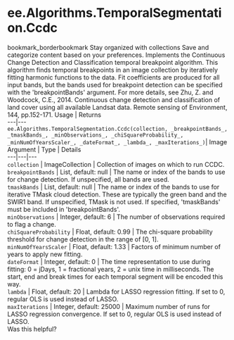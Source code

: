  
#  ee.Algorithms.TemporalSegmentation.Ccdc
bookmark_borderbookmark Stay organized with collections  Save and categorize content based on your preferences.
Implements the Continuous Change Detection and Classification temporal breakpoint algorithm. This algorithm finds temporal breakpoints in an image collection by iteratively fitting harmonic functions to the data. Fit coefficients are produced for all input bands, but the bands used for breakpoint detection can be specified with the 'breakpointBands' argument.
For more details, see Zhu, Z. and Woodcock, C.E., 2014. Continuous change detection and classification of land cover using all available Landsat data. Remote sensing of Environment, 144, pp.152-171.
Usage | Returns  
---|---  
`ee.Algorithms.TemporalSegmentation.Ccdc(collection, _breakpointBands_, _tmaskBands_, _minObservations_, _chiSquareProbability_, _minNumOfYearsScaler_, _dateFormat_, _lambda_, _maxIterations_)`|  Image  
Argument | Type | Details  
---|---|---  
`collection` | ImageCollection | Collection of images on which to run CCDC.  
`breakpointBands` | List, default: null | The name or index of the bands to use for change detection. If unspecified, all bands are used.  
`tmaskBands` | List, default: null | The name or index of the bands to use for iterative TMask cloud detection. These are typically the green band and the SWIR1 band. If unspecified, TMask is not used. If specified, 'tmaskBands' must be included in 'breakpointBands'.  
`minObservations` | Integer, default: 6 | The number of observations required to flag a change.  
`chiSquareProbability` | Float, default: 0.99 | The chi-square probability threshold for change detection in the range of [0, 1].  
`minNumOfYearsScaler` | Float, default: 1.33 | Factors of minimum number of years to apply new fitting.  
`dateFormat` | Integer, default: 0 | The time representation to use during fitting: 0 = jDays, 1 = fractional years, 2 = unix time in milliseconds. The start, end and break times for each temporal segment will be encoded this way.  
`lambda` | Float, default: 20 | Lambda for LASSO regression fitting. If set to 0, regular OLS is used instead of LASSO.  
`maxIterations` | Integer, default: 25000 | Maximum number of runs for LASSO regression convergence. If set to 0, regular OLS is used instead of LASSO.  
Was this helpful?
